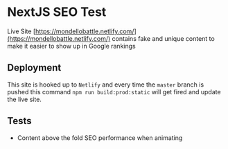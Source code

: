 # NextJS SEO Test

Live Site [https://mondellobattle.netlify.com/](https://mondellobattle.netlify.com/) contains fake and unique content to make it easier to show up in Google rankings

## Deployment

This site is hooked up to `Netlify` and every time the `master` branch is pushed this command `npm run build:prod:static` will get fired and update the live site.

## Tests

- Content above the fold SEO performance when animating
